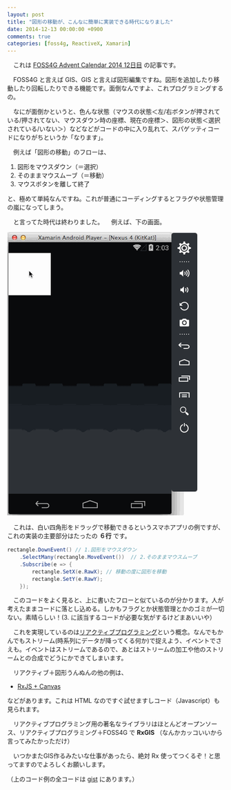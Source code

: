 ```yaml
---
layout: post
title: "図形の移動が、こんなに簡単に実装できる時代になりました"
date: 2014-12-13 00:00:00 +0900
comments: true
categories: [foss4g, ReactiveX, Xamarin]
---
```

　これは [FOSS4G Advent Calendar 2014 12日目](http://qiita.com/advent-calendar/2014/foss4goss4g) の記事です。

　FOSS4G と言えば GIS、GIS と言えば図形編集ですね。図形を追加したり移動したり回転したりできる機能です。面倒なんですよ、これプログラミングするの。

　なにが面倒かというと、色んな状態（マウスの状態＜左/右ボタンが押されている/押されてない、マウスダウン時の座標、現在の座標＞、図形の状態＜選択されている/いない＞）などなどがコードの中に入り乱れて、スパゲッティコードになりがちというか「なります」。
<!--more-->

　例えば「図形の移動」のフローは、

1. 図形をマウスダウン（＝選択）
2. そのままマウスムーブ（＝移動）
3. マウスボタンを離して終了

と、極めて単純なんですね。これが普通にコーディングするとフラグや状態管理の嵐になってしまう。

　と言ってた時代は終わりました。
　例えば、下の画面。

![](/assets/images/posts/simply_shape_dragging_using_rx_01.gif)


　これは、白い四角形をドラッグで移動できるというスマホアプリの例ですが、これの実装の主要部分はたったの **６行** です。

```csharp
rectangle.DownEvent() // 1.図形をマウスダウン
    .SelectMany(rectangle.MoveEvent())  // 2.そのままマウスムーブ
    .Subscribe(e => {
        rectangle.SetX(e.RawX); // 移動の度に図形を移動
        rectangle.SetY(e.RawY);
    });
```

　このコードをよく見ると、上に書いたフローと似ているのが分かります。人が考えたままコードに落とし込める。しかもフラグとか状態管理とかのゴミが一切ない。素晴らしい！(3. に該当するコードが必要な気がするけどまあいいや）

　これを実現しているのは[リアクティブプログラミング](http://ninjinkun.hatenablog.com/entry/introrxja)という概念。なんでもかんでもストリーム(時系列にデータが降ってくる何か)で捉えよう、イベントでさえも。イベントはストリームであるので、あとはストリームの加工や他のストリームとの合成でどうにかできてしまいます。

　リアクティブ＋図形うんぬんの他の例は、

* [RxJS + Canvas](http://act.neue.cc/rxjs/canvas.htm)

などがあります。これは HTML なのですぐ試せますしコード（Javascript）も見られます。

　リアクティブプログラミング用の著名なライブラリはほとんどオープンソース、リアクティブプログラミング＋FOSS4G で **RxGIS** （なんかカッコいいから言ってみたかっただけ）

　いつかまたGIS作るみたいな仕事があったら、絶対 Rx 使ってつくるぞ！と思ってますのでよろしくお願いします。

（上のコード例の全コードは [gist](https://gist.github.com/amay077/1d22ba8ffa8ad95e9393) にあります。）

